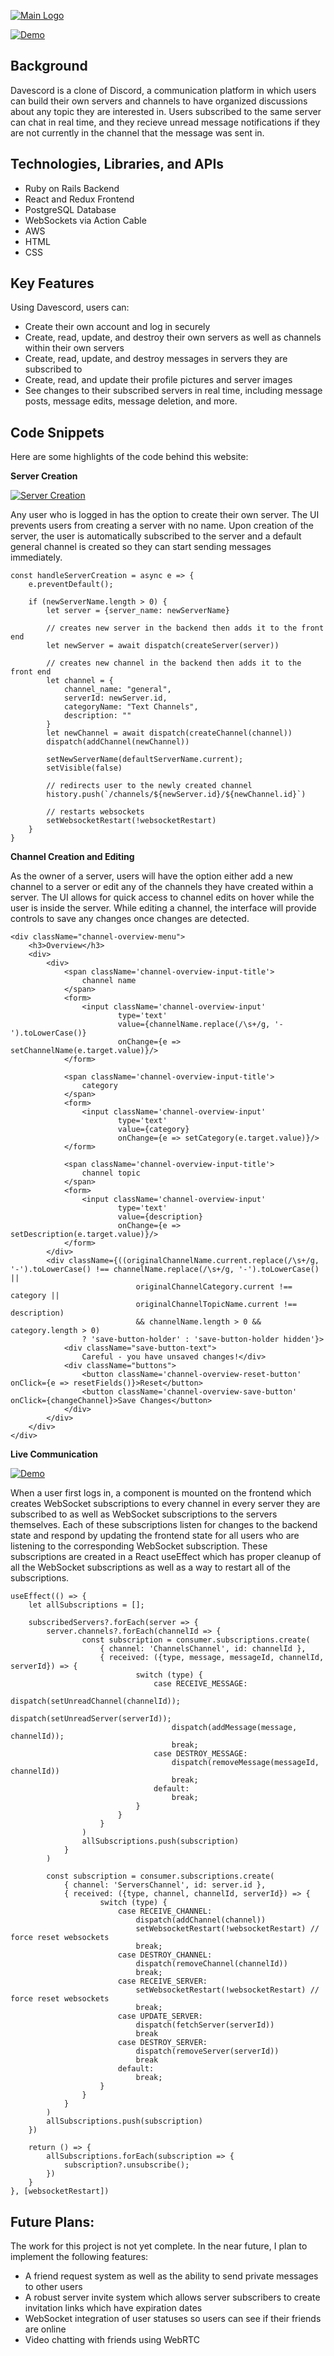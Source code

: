 [![Main Logo](frontend/src/assets/Davescord-logo.svg)](https://davescord.onrender.com/)


[![Demo](frontend/src/assets/DavescordDemoMain.gif)](https://davescord.onrender.com/)

__Background__
----

Davescord is a clone of Discord, a communication platform in which users can build their own servers and channels to have organized discussions about any topic they are interested in. Users subscribed to the same server can chat in real time, and they recieve unread message notifications if they are not currently in the channel that the message was sent in.

__Technologies, Libraries, and APIs__
----
- Ruby on Rails Backend
- React and Redux Frontend
- PostgreSQL Database
- WebSockets via Action Cable
- AWS
- HTML
- CSS

__Key Features__
----

Using Davescord, users can:
- Create their own account and log in securely
- Create, read, update, and destroy their own servers as well as channels within their own servers
- Create, read, update, and destroy messages in servers they are subscribed to
- Create, read, and update their profile pictures and server images
- See changes to their subscribed servers in real time, including message posts, message edits, message deletion, and more.

__Code Snippets__
----

Here are some highlights of the code behind this website:

__Server Creation__

[![Server Creation](frontend/src/assets/DavescordDemoServerCreation.gif)](https://davescord.onrender.com/)

Any user who is logged in has the option to create their own server. The UI prevents users from creating a server with no name. Upon creation of the server, the user is automatically subscribed to the server and a default general channel is created so they can start sending messages immediately.

```
const handleServerCreation = async e => {
    e.preventDefault();

    if (newServerName.length > 0) {
        let server = {server_name: newServerName}

        // creates new server in the backend then adds it to the front end
        let newServer = await dispatch(createServer(server))

        // creates new channel in the backend then adds it to the front end
        let channel = {
            channel_name: "general",
            serverId: newServer.id,
            categoryName: "Text Channels",
            description: ""
        }
        let newChannel = await dispatch(createChannel(channel))
        dispatch(addChannel(newChannel))

        setNewServerName(defaultServerName.current);
        setVisible(false)

        // redirects user to the newly created channel
        history.push(`/channels/${newServer.id}/${newChannel.id}`)

        // restarts websockets
        setWebsocketRestart(!websocketRestart)
    }
}
```

__Channel Creation and Editing__

As the owner of a server, users will have the option either add a new channel to a server or edit any of the channels they have created within a server. The UI allows for quick access to channel edits on hover while the user is inside the server. While editing a channel, the interface will provide controls to save any changes once changes are detected.

```
<div className="channel-overview-menu">
    <h3>Overview</h3>
    <div>
        <div>
            <span className='channel-overview-input-title'>
                channel name
            </span>
            <form>
                <input className='channel-overview-input'
                        type='text'
                        value={channelName.replace(/\s+/g, '-').toLowerCase()}
                        onChange={e => setChannelName(e.target.value)}/>
            </form>

            <span className='channel-overview-input-title'>
                category
            </span>
            <form>
                <input className='channel-overview-input'
                        type='text'
                        value={category}
                        onChange={e => setCategory(e.target.value)}/>
            </form>

            <span className='channel-overview-input-title'>
                channel topic
            </span>
            <form>
                <input className='channel-overview-input'
                        type='text'
                        value={description}
                        onChange={e => setDescription(e.target.value)}/>
            </form>
        </div>
        <div className={((originalChannelName.current.replace(/\s+/g, '-').toLowerCase() !== channelName.replace(/\s+/g, '-').toLowerCase() ||
                            originalChannelCategory.current !== category ||
                            originalChannelTopicName.current !== description)
                            && channelName.length > 0 && category.length > 0)
                ? 'save-button-holder' : 'save-button-holder hidden'}>
            <div className="save-button-text">
                Careful - you have unsaved changes!</div>
            <div className="buttons">
                <button className='channel-overview-reset-button' onClick={e => resetFields()}>Reset</button>
                <button className='channel-overview-save-button' onClick={changeChannel}>Save Changes</button>
            </div>
        </div>
    </div>
</div>
```

__Live Communication__

[![Demo](frontend/src/assets/DavescordDemo.gif)](https://davescord.onrender.com/)

When a user first logs in, a component is mounted on the frontend which creates WebSocket subscriptions to every channel in every server they are subscribed to as well as WebSocket subscriptions to the servers themselves. Each of these subscriptions listen for changes to the backend state and respond by updating the frontend state for all users who are listening to the corresponding WebSocket subscription. These subscriptions are created in a React useEffect which has proper cleanup of all the WebSocket subscriptions as well as a way to restart all of the subscriptions.

```
useEffect(() => {
    let allSubscriptions = [];

    subscribedServers?.forEach(server => {
        server.channels?.forEach(channelId => {
                const subscription = consumer.subscriptions.create(
                    { channel: 'ChannelsChannel', id: channelId },
                    { received: ({type, message, messageId, channelId, serverId}) => {
                            switch (type) {
                                case RECEIVE_MESSAGE:
                                    dispatch(setUnreadChannel(channelId));
                                    dispatch(setUnreadServer(serverId));
                                    dispatch(addMessage(message, channelId));
                                    break;
                                case DESTROY_MESSAGE:
                                    dispatch(removeMessage(messageId, channelId))
                                    break;
                                default:
                                    break;
                            }
                        }
                    }
                )
                allSubscriptions.push(subscription)
            }
        )

        const subscription = consumer.subscriptions.create(
            { channel: 'ServersChannel', id: server.id },
            { received: ({type, channel, channelId, serverId}) => {
                    switch (type) {
                        case RECEIVE_CHANNEL:
                            dispatch(addChannel(channel))
                            setWebsocketRestart(!websocketRestart) // force reset websockets
                            break;
                        case DESTROY_CHANNEL:
                            dispatch(removeChannel(channelId))
                            break;
                        case RECEIVE_SERVER:
                            setWebsocketRestart(!websocketRestart) // force reset websockets
                            break;
                        case UPDATE_SERVER:
                            dispatch(fetchServer(serverId))
                            break
                        case DESTROY_SERVER:
                            dispatch(removeServer(serverId))
                            break
                        default:
                            break;
                    }
                }
            }
        )
        allSubscriptions.push(subscription)
    })

    return () => {
        allSubscriptions.forEach(subscription => {
            subscription?.unsubscribe();
        })
    }
}, [websocketRestart])
```

__Future Plans:__
----
The work for this project is not yet complete. In the near future, I plan to implement the following features:
- A friend request system as well as the ability to send private messages to other users
- A robust server invite system which allows server subscribers to create invitation links which have expiration dates
- WebSocket integration of user statuses so users can see if their friends are online
- Video chatting with friends using WebRTC
